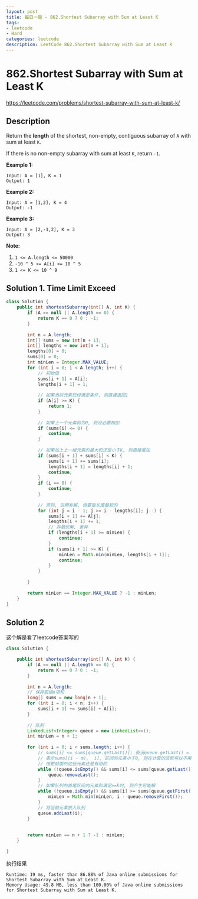 ```yaml
---
layout: post
title: 每日一题 - 862.Shortest Subarray with Sum at Least K
tags:
- leetcode
- Hard
categories: leetcode
description: LeetCode 862.Shortest Subarray with Sum at Least K
---
```


# 862.Shortest Subarray with Sum at Least K

https://leetcode.com/problems/shortest-subarray-with-sum-at-least-k/

## Description

Return the **length** of the shortest, non-empty, contiguous subarray of `A` with sum at least `K`.

If there is no non-empty subarray with sum at least `K`, return `-1`.

 


**Example 1:**

```
Input: A = [1], K = 1
Output: 1
```

**Example 2:**

```
Input: A = [1,2], K = 4
Output: -1
```

**Example 3:**

```
Input: A = [2,-1,2], K = 3
Output: 3
```

 

**Note:**

1. `1 <= A.length <= 50000`
2. `-10 ^ 5 <= A[i] <= 10 ^ 5`
3. `1 <= K <= 10 ^ 9`



## Solution 1. Time Limit Exceed 

```java
class Solution {
    public int shortestSubarray(int[] A, int K) {
        if (A == null || A.length == 0) {
            return K == 0 ? 0 : -1;
        }
        
        int n = A.length;        
        int[] sums = new int[n + 1];
        int[] lengths = new int[n + 1];        
        lengths[0] = 0;
        sums[0] = 0;
        int minLen = Integer.MAX_VALUE;
        for (int i = 0; i < A.length; i++) {
            // 初始值
            sums[i + 1] = A[i];
            lengths[i + 1] = 1;
            
            // 如果当前元素已经满足条件, 则直接返回1
            if (A[i] >= K) {
                return 1;
            }            
            
            // 如果上一个元素和为0, 则没必要相加
            if (sums[i] <= 0) {
                continue;
            }
            
            // 如果加上上一组元素的最大和还是小于K, 则直接累加            
            if (sums[i + 1] + sums[i] < K) {
                sums[i + 1] += sums[i];
                lengths[i + 1] = lengths[i] + 1;
                continue;
            }
            if (i == 0) {
                continue;
            }
            
            // 否则, 说明有解, 但要取长度最短的
            for (int j = i - 1; j >= i - lengths[i]; j--) {
                sums[i + 1] += A[j];
                lengths[i + 1] += 1;
                // 非最优解, 舍弃
                if (lengths[i + 1] >= minLen) {
                    continue;
                }
                if (sums[i + 1] >= K) {
                    minLen = Math.min(minLen, lengths[i + 1]);
                    continue;
                }
            }
            
        }
        
        return minLen == Integer.MAX_VALUE ? -1 : minLen;
    }
}
```

## Solution 2

 这个解是看了leetcode答案写的

```java
class Solution {

    public int shortestSubarray(int[] A, int K) {
        if (A == null || A.length == 0) {
            return K == 0 ? 0 : -1;
        }
        
        int n = A.length;
        // 保存前缀n项和
        long[] sums = new long[n + 1];
        for (int i = 0; i < n; i++) {
            sums[i + 1] += sums[i] + A[i];
        }
        
        // 队列
        LinkedList<Integer> queue = new LinkedList<>();
        int minLen = n + 1;
        
        for (int i = 0; i < sums.length; i++) {
            // sums[i] <= sums[queue.getLast()]; 假设queue.getLast() = i - m
            // 表示sums[(i - m),  i], 区间的元素小于0, 则在计算的进修可以不用考虑这一区间, 因为这一区间不可能产生更短的满足条件的结果
            // 但更前面的这些元素还是有用的
            while (!queue.isEmpty() && sums[i] <= sums[queue.getLast()]) {                 
                queue.removeLast();
            }
            // 如果队列的首尾区间内元素和满足>=k时, 则产生可能解
            while (!queue.isEmpty() && sums[i] >= sums[queue.getFirst()] + K) {
                minLen = Math.min(minLen, i - queue.removeFirst());
            }     
            // 将当前元素放入队列
            queue.addLast(i);
        }
          
        
        return minLen == n + 1 ? -1 : minLen;        
    }   

}
```

执行结果

```
Runtime: 19 ms, faster than 86.88% of Java online submissions for Shortest Subarray with Sum at Least K.
Memory Usage: 49.8 MB, less than 100.00% of Java online submissions for Shortest Subarray with Sum at Least K.

```

